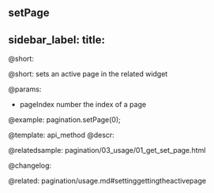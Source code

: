 setPage
---
sidebar_label: 
title: 
---          

@short: 


@short: sets an active page in the related widget


@params:
- pageIndex     number      the index of a page



@example:
pagination.setPage(0);


@template: api_method
@descr:




@relatedsample:
pagination/03_usage/01_get_set_page.html

@changelog:

@related: pagination/usage.md#settinggettingtheactivepage

